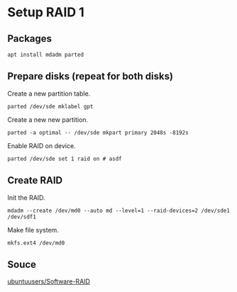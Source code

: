 Setup RAID 1
============

Packages
--------

    apt install mdadm parted

Prepare disks (repeat for both disks)
-----------------------------------

Create a new partition table.

    parted /dev/sde mklabel gpt

Create a new new partition.

    parted -a optimal -- /dev/sde mkpart primary 2048s -8192s

Enable RAID on device.

    parted /dev/sde set 1 raid on # asdf

Create RAID
-----------

Init the RAID.

    mdadm --create /dev/md0 --auto md --level=1 --raid-devices=2 /dev/sde1 /dev/sdf1

Make file system.

    mkfs.ext4 /dev/md0

Souce
-----

[ubuntuusers/Software-RAID](https://wiki.ubuntuusers.de/Software-RAID/)